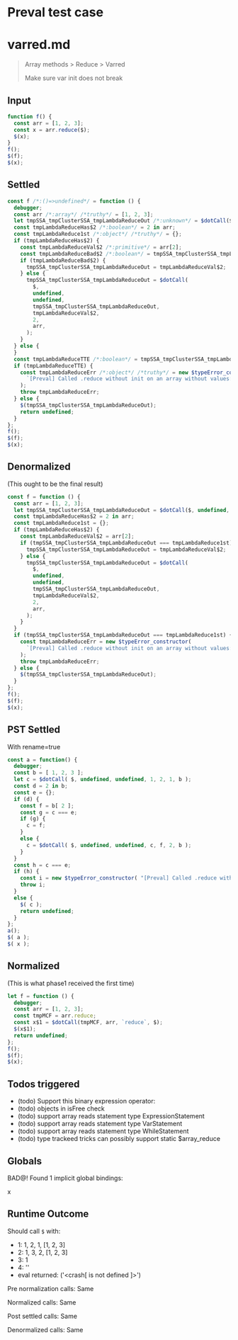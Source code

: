 # Preval test case

# varred.md

> Array methods > Reduce > Varred
>
> Make sure var init does not break

## Input

`````js filename=intro
function f() {
  const arr = [1, 2, 3];
  const x = arr.reduce($);
  $(x);
}
f();
$(f);
$(x);
`````


## Settled


`````js filename=intro
const f /*:()=>undefined*/ = function () {
  debugger;
  const arr /*:array*/ /*truthy*/ = [1, 2, 3];
  let tmpSSA_tmpClusterSSA_tmpLambdaReduceOut /*:unknown*/ = $dotCall($, undefined, undefined, 1, 2, 1, arr);
  const tmpLambdaReduceHas$2 /*:boolean*/ = 2 in arr;
  const tmpLambdaReduce1st /*:object*/ /*truthy*/ = {};
  if (tmpLambdaReduceHas$2) {
    const tmpLambdaReduceVal$2 /*:primitive*/ = arr[2];
    const tmpLambdaReduceBad$2 /*:boolean*/ = tmpSSA_tmpClusterSSA_tmpLambdaReduceOut === tmpLambdaReduce1st;
    if (tmpLambdaReduceBad$2) {
      tmpSSA_tmpClusterSSA_tmpLambdaReduceOut = tmpLambdaReduceVal$2;
    } else {
      tmpSSA_tmpClusterSSA_tmpLambdaReduceOut = $dotCall(
        $,
        undefined,
        undefined,
        tmpSSA_tmpClusterSSA_tmpLambdaReduceOut,
        tmpLambdaReduceVal$2,
        2,
        arr,
      );
    }
  } else {
  }
  const tmpLambdaReduceTTE /*:boolean*/ = tmpSSA_tmpClusterSSA_tmpLambdaReduceOut === tmpLambdaReduce1st;
  if (tmpLambdaReduceTTE) {
    const tmpLambdaReduceErr /*:object*/ /*truthy*/ = new $typeError_constructor(
      `[Preval] Called .reduce without init on an array without values: \`const\\nx\$1\\n=\\n\$dotCall(\$array_reduce,\\narr,\\n\`reduce\`,\\n\$);\``,
    );
    throw tmpLambdaReduceErr;
  } else {
    $(tmpSSA_tmpClusterSSA_tmpLambdaReduceOut);
    return undefined;
  }
};
f();
$(f);
$(x);
`````


## Denormalized
(This ought to be the final result)

`````js filename=intro
const f = function () {
  const arr = [1, 2, 3];
  let tmpSSA_tmpClusterSSA_tmpLambdaReduceOut = $dotCall($, undefined, undefined, 1, 2, 1, arr);
  const tmpLambdaReduceHas$2 = 2 in arr;
  const tmpLambdaReduce1st = {};
  if (tmpLambdaReduceHas$2) {
    const tmpLambdaReduceVal$2 = arr[2];
    if (tmpSSA_tmpClusterSSA_tmpLambdaReduceOut === tmpLambdaReduce1st) {
      tmpSSA_tmpClusterSSA_tmpLambdaReduceOut = tmpLambdaReduceVal$2;
    } else {
      tmpSSA_tmpClusterSSA_tmpLambdaReduceOut = $dotCall(
        $,
        undefined,
        undefined,
        tmpSSA_tmpClusterSSA_tmpLambdaReduceOut,
        tmpLambdaReduceVal$2,
        2,
        arr,
      );
    }
  }
  if (tmpSSA_tmpClusterSSA_tmpLambdaReduceOut === tmpLambdaReduce1st) {
    const tmpLambdaReduceErr = new $typeError_constructor(
      `[Preval] Called .reduce without init on an array without values: \`const\\nx\$1\\n=\\n\$dotCall(\$array_reduce,\\narr,\\n\`reduce\`,\\n\$);\``,
    );
    throw tmpLambdaReduceErr;
  } else {
    $(tmpSSA_tmpClusterSSA_tmpLambdaReduceOut);
  }
};
f();
$(f);
$(x);
`````


## PST Settled
With rename=true

`````js filename=intro
const a = function() {
  debugger;
  const b = [ 1, 2, 3 ];
  let c = $dotCall( $, undefined, undefined, 1, 2, 1, b );
  const d = 2 in b;
  const e = {};
  if (d) {
    const f = b[ 2 ];
    const g = c === e;
    if (g) {
      c = f;
    }
    else {
      c = $dotCall( $, undefined, undefined, c, f, 2, b );
    }
  }
  const h = c === e;
  if (h) {
    const i = new $typeError_constructor( "[Preval] Called .reduce without init on an array without values: `const\\nx$1\\n=\\n$dotCall($array_reduce,\\narr,\\n`reduce`,\\n$);`" );
    throw i;
  }
  else {
    $( c );
    return undefined;
  }
};
a();
$( a );
$( x );
`````


## Normalized
(This is what phase1 received the first time)

`````js filename=intro
let f = function () {
  debugger;
  const arr = [1, 2, 3];
  const tmpMCF = arr.reduce;
  const x$1 = $dotCall(tmpMCF, arr, `reduce`, $);
  $(x$1);
  return undefined;
};
f();
$(f);
$(x);
`````


## Todos triggered


- (todo) Support this binary expression operator:
- (todo) objects in isFree check
- (todo) support array reads statement type ExpressionStatement
- (todo) support array reads statement type VarStatement
- (todo) support array reads statement type WhileStatement
- (todo) type trackeed tricks can possibly support static $array_reduce


## Globals


BAD@! Found 1 implicit global bindings:

x


## Runtime Outcome


Should call `$` with:
 - 1: 1, 2, 1, [1, 2, 3]
 - 2: 1, 3, 2, [1, 2, 3]
 - 3: 1
 - 4: '<function>'
 - eval returned: ('<crash[ <ref> is not defined ]>')

Pre normalization calls: Same

Normalized calls: Same

Post settled calls: Same

Denormalized calls: Same
